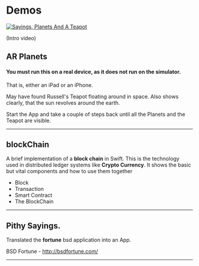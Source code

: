 # Demos

[![Sayings, Planets And A Teapot](http://img.youtube.com/vi/S0I_94H14pQ/0.jpg)](http://www.youtube.com/watch?v=S0I_94H14pQ)

(Intro video)

## AR Planets
#### You must run this on a real device, as it does not run on the simulator.
That is, either an iPad or an iPhone.

May have found Russell's Teapot floating around in space.
Also shows clearly, that the sun revolves around the earth.

Start the App and take a couple of steps back until all the Planets and the Teapot are visible.

---

## blockChain
A brief implementation of a **block chain** in Swift.
This is the technology used in distributed ledger systems like **Crypto Currency**.
It shows the basic but vital components and how to use them together
* Block
* Transaction
* Smart Contract
* The BlockChain

---

## Pithy Sayings. 
Translated the **fortune** bsd application into an App.

BSD Fortune - http://bsdfortune.com/

---
